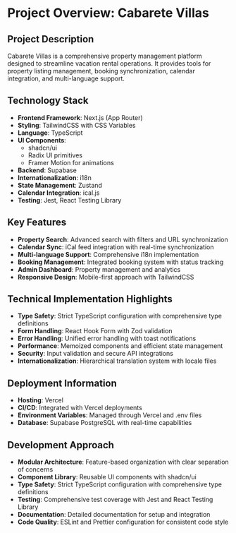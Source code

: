 # Project Overview: Cabarete Villas

## Project Description
Cabarete Villas is a comprehensive property management platform designed to streamline vacation rental operations. It provides tools for property listing management, booking synchronization, calendar integration, and multi-language support.

## Technology Stack
- **Frontend Framework**: Next.js (App Router)
- **Styling**: TailwindCSS with CSS Variables
- **Language**: TypeScript
- **UI Components**: 
  - shadcn/ui
  - Radix UI primitives
  - Framer Motion for animations
- **Backend**: Supabase
- **Internationalization**: i18n
- **State Management**: Zustand
- **Calendar Integration**: ical.js
- **Testing**: Jest, React Testing Library

## Key Features
- **Property Search**: Advanced search with filters and URL synchronization
- **Calendar Sync**: iCal feed integration with real-time synchronization
- **Multi-language Support**: Comprehensive i18n implementation
- **Booking Management**: Integrated booking system with status tracking
- **Admin Dashboard**: Property management and analytics
- **Responsive Design**: Mobile-first approach with TailwindCSS

## Technical Implementation Highlights
- **Type Safety**: Strict TypeScript configuration with comprehensive type definitions
- **Form Handling**: React Hook Form with Zod validation
- **Error Handling**: Unified error handling with toast notifications
- **Performance**: Memoized components and efficient state management
- **Security**: Input validation and secure API integrations
- **Internationalization**: Hierarchical translation system with locale files

## Deployment Information
- **Hosting**: Vercel
- **CI/CD**: Integrated with Vercel deployments
- **Environment Variables**: Managed through Vercel and .env files
- **Database**: Supabase PostgreSQL with real-time capabilities

## Development Approach
- **Modular Architecture**: Feature-based organization with clear separation of concerns
- **Component Library**: Reusable UI components with shadcn/ui
- **Type Safety**: Strict TypeScript configuration with comprehensive type definitions
- **Testing**: Comprehensive test coverage with Jest and React Testing Library
- **Documentation**: Detailed documentation for setup and integration
- **Code Quality**: ESLint and Prettier configuration for consistent code style